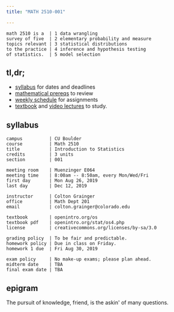 ```yaml
---
title: "MATH 2510-001"

---
```


```
math 2510 is a  | 1 data wrangling
survey of five  | 2 elementary probability and measure
topics relevant | 3 statistical distributions
to the practice | 4 inference and hypothesis testing
of statistics.  | 5 model selection
```

## tl,dr;

- [syllabus](https://math2510.coltongrainger.com) for dates and deadlines
- [mathematical prereqs](https://math2510.coltongrainger.com/guide/good-to-know.html) to review
- [weekly schedule](https://trello.com/b/es4osv4Z/math2510) for assignments
- [textbook](https://openintro.org/stat/os4.php) and [video lectures](https://www.openintro.org/stat/videos.php) to study.

## syllabus 

```
campus          | CU Boulder
course          | Math 2510
title           | Introduction to Statistics
credits         | 3 units
section         | 001

meeting room    | Muenzinger E064
meeting time    | 8:00am -- 8:50am, every Mon/Wed/Fri
first day       | Mon Aug 26, 2019
last day        | Dec 12, 2019

instructor      | Colton Grainger
office          | Math Dept 201
email           | colton.grainger@colorado.edu

textbook        | openintro.org/os
textbook pdf    | openintro.org/stat/os4.php
license         | creativecommons.org/licenses/by-sa/3.0

grading policy  | To be fair and predictable.
homework policy | Due in class on Friday.
homework 1 due  | Fri Aug 30, 2019

exam policy     | No make-up exams; please plan ahead.
midterm date    | TBA
final exam date | TBA
```

## epigram

The pursuit of knowledge, friend, is the askin' of many questions.

